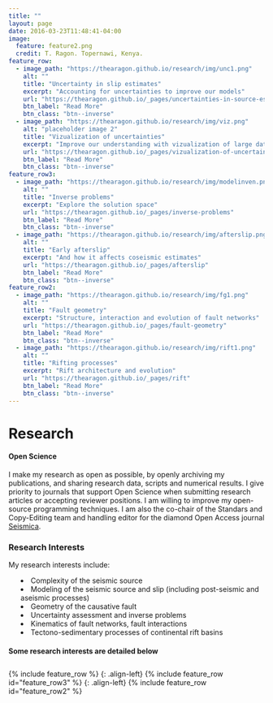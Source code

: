 ```yaml
---
title: ""
layout: page
date: 2016-03-23T11:48:41-04:00
image:
  feature: feature2.png
  credit: T. Ragon. Topernawi, Kenya.
feature_row:
  - image_path: "https://thearagon.github.io/research/img/unc1.png"
    alt: ""
    title: "Uncertainty in slip estimates"
    excerpt: "Accounting for uncertainties to improve our models"
    url: "https://thearagon.github.io/_pages/uncertainties-in-source-estimates"
    btn_label: "Read More"
    btn_class: "btn--inverse"
  - image_path: "https://thearagon.github.io/research/img/viz.png"
    alt: "placeholder image 2"
    title: "Vizualization of uncertainties"
    excerpt: "Improve our understanding with vizualization of large datasets"
    url: "https://thearagon.github.io/_pages/vizualization-of-uncertainties"
    btn_label: "Read More"
    btn_class: "btn--inverse"
feature_row3:
  - image_path: "https://thearagon.github.io/research/img/modelinven.png"
    alt: ""
    title: "Inverse problems"
    excerpt: "Explore the solution space"
    url: "https://thearagon.github.io/_pages/inverse-problems"
    btn_label: "Read More"
    btn_class: "btn--inverse"
  - image_path: "https://thearagon.github.io/research/img/afterslip.png"
    alt: ""
    title: "Early afterslip"
    excerpt: "And how it affects coseismic estimates"
    url: "https://thearagon.github.io/_pages/afterslip"
    btn_label: "Read More"
    btn_class: "btn--inverse"
feature_row2:
  - image_path: "https://thearagon.github.io/research/img/fg1.png"
    alt: ""
    title: "Fault geometry"
    excerpt: "Structure, interaction and evolution of fault networks"
    url: "https://thearagon.github.io/_pages/fault-geometry"
    btn_label: "Read More"
    btn_class: "btn--inverse"
  - image_path: "https://thearagon.github.io/research/img/rift1.png"
    alt: ""
    title: "Rifting processes"
    excerpt: "Rift architecture and evolution"
    url: "https://thearagon.github.io/_pages/rift"
    btn_label: "Read More"
    btn_class: "btn--inverse"
---
```


<left>
<h1> Research </h1>
</left>

#### Open Science
I make my research as open as possible, by openly archiving my publications, and sharing research data, scripts and numerical results. I give priority to journals that support Open Science when submitting research articles or accepting reviewer positions. I am willing to improve my open-source programming techniques. I am also the co-chair of the Standars and Copy-Editing team and handling editor for the diamond Open Access journal [Seismica](https://seismica.library.mcgill.ca/).

### Research Interests
<left>
My research interests include:  
</left>
<ul style="text-align:left; list-style-position:inside;">
  <li>Complexity of the seismic source </li>
  <li>Modeling of the seismic source and slip (including post-seismic and aseismic processes)  </li>
  <li>Geometry of the causative fault</li>
  <li> Uncertainty assessment and inverse problems   </li>
  <li> Kinematics of fault networks, fault interactions </li>
  <li> Tectono-sedimentary processes of continental rift basins  </li>
</ul>

#### Some research interests are detailed below
<br style="line-height: 10px" />

<left>
{% include feature_row %}
</left>
{: .align-left}

<left>
{% include feature_row id="feature_row3" %}
</left>
{: .align-left}

<left>
{% include feature_row id="feature_row2" %}
</left>
